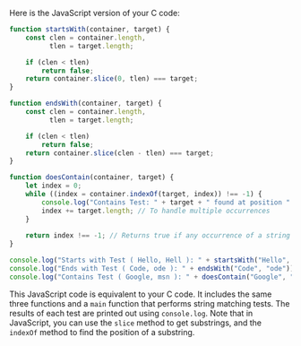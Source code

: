 Here is the JavaScript version of your C code:

```javascript
function startsWith(container, target) {
    const clen = container.length,
          tlen = target.length;

    if (clen < tlen)
        return false;
    return container.slice(0, tlen) === target;
}

function endsWith(container, target) {
    const clen = container.length,
          tlen = target.length;

    if (clen < tlen)
        return false;
    return container.slice(clen - tlen) === target;
}

function doesContain(container, target) {
    let index = 0;
    while ((index = container.indexOf(target, index)) !== -1) {
        console.log("Contains Test: " + target + " found at position " + index);
        index += target.length; // To handle multiple occurrences
    }
    
    return index !== -1; // Returns true if any occurrence of a string was found.
}

console.log("Starts with Test ( Hello, Hell ): " + startsWith("Hello", "Hell"));
console.log("Ends with Test ( Code, ode ): " + endsWith("Code", "ode"));
console.log("Contains Test ( Google, msn ): " + doesContain("Google", "msn"));
```

This JavaScript code is equivalent to your C code. It includes the same three functions and a `main` function that performs string matching tests. The results of each test are printed out using `console.log`. Note that in JavaScript, you can use the `slice` method to get substrings, and the `indexOf` method to find the position of a substring.
